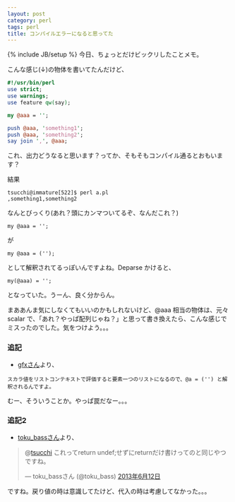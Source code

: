 ```yaml
---
layout: post
category: perl
tags: perl
title: コンパイルエラーになると思ってた
---
```

{% include JB/setup %}
今日、ちょっとだけビックリしたことメモ。

こんな感じ(↓)の物体を書いてたんだけど、

```perl
#!/usr/bin/perl
use strict;
use warnings;
use feature qw(say);

my @aaa = '';

push @aaa, 'something1';
push @aaa, 'something2';
say join ',', @aaa;
```

これ、出力どうなると思います？ってか、そもそもコンパイル通るとおもいます？

結果

```
tsucchi@immature[522]$ perl a.pl
,something1,something2
```

なんとびっくり(あれ？頭にカンマついてるぞ、なんだこれ？)

```
my @aaa = '';
```

が

```
my @aaa = ('');
```

として解釈されてるっぽいんですよね。Deparse かけると、

```
my(@aaa) = '';
```

となっていた。うーん、良く分からん。

まああんま気にしなくてもいいのかもしれないけど、@aaa 相当の物体は、元々 scalar で、「あれ？やっぱ配列じゃね？」と思って書き換えたら、こんな感じでミスったのでした。気をつけよう。。。

### 追記
- [gfxさん](http://b.hatena.ne.jp/gfx/20130612#bookmark-150075722)より、

```
スカラ値をリストコンテキストで評価すると要素一つのリストになるので、@a = ('') と解釈されるんですよ。
```

むー、そういうことか。やっぱ罠だなー。。。

### 追記2

- [toku_bassさん](https://twitter.com/toku_bass/status/344835407931920384)より、

<blockquote class="twitter-tweet" lang="ja"><p>@<a href="https://twitter.com/tsucchi">tsucchi</a> これってreturn undef;せずにreturnだけ書けってのと同じやつですね。</p>&mdash; toku_bassさん (@toku_bass) <a href="https://twitter.com/toku_bass/status/344835407931920384">2013年6月12日</a></blockquote>
<script async src="//platform.twitter.com/widgets.js" charset="utf-8"></script>

ですね。戻り値の時は意識してたけど、代入の時は考慮してなかった。。。
